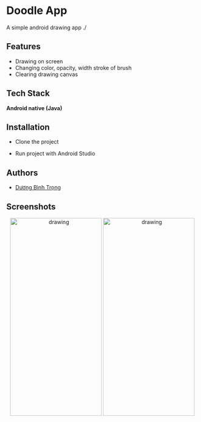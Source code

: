 
# Doodle App

A simple android drawing app ./

## Features

- Drawing on screen
- Changing color, opacity, width stroke of brush
- Clearing drawing canvas

## Tech Stack

**Android native (Java)**
  
## Installation 

- Clone the project

- Run project with Android Studio
## Authors

- [Dương Bình Trọng](https://www.github.com/princ3od)
  
## Screenshots

<p float="left" align="center">
 <img src="https://imgur.com/owCZErR.png" alt="drawing" width="240" height="520"/>
 <img src="https://imgur.com/k2u7d5a.png" alt="drawing" width="240" height="520"/>
<p/>
